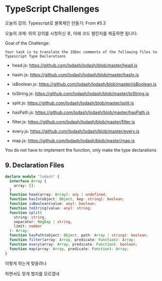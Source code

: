 # TypeScript Challenges

오늘의 강의: Typescript로 블록체인 만들기: From #5.3

오늘의 과제: 위의 강의를 시청하신 후, 아래 코드 챌린지를 제출하면 됩니다.

Goal of the Challenge:

    Your task is to translate the JSDoc comments of the following files to Typescript Type Declarations

- head.js: https://github.com/lodash/lodash/blob/master/head.js

- hasIn.js: https://github.com/lodash/lodash/blob/master/hasIn.js

- isBoolean.js: https://github.com/lodash/lodash/blob/master/isBoolean.js

- toString.js: https://github.com/lodash/lodash/blob/master/toString.js

- split.js: https://github.com/lodash/lodash/blob/master/split.js

- hasPath.js: https://github.com/lodash/lodash/blob/master/hasPath.js

- filter.js: https://github.com/lodash/lodash/blob/master/filter.js

- every.js: https://github.com/lodash/lodash/blob/master/every.js

- map.js: https://github.com/lodash/lodash/blob/master/map.js

You do not have to implement the function, only make the type declarations

## 9. Declaration Files

```ts
declare module "lodash" {
  interface Array {
    array: [];
  }
  function head(array: Array): any | undefined;
  function hasIn(object: Object, key: string): boolean;
  function isBoolean(value: any): boolean;
  function toString(value: any): string;
  function split(
    string: string,
    separator: RegExp | string,
    limit: number
  ): Array;
  function hasPath(object: Object, path: Array | string): boolean;
  function filter(array: Array, predicate: Function): Array;
  function every(array: Array, predicate: Function): boolean;
  function map(array: Array, predicate: Function): Array;
}
```

이렇게 하는게 맞을려나

하면서도 맞게 했지를 모르겠네
